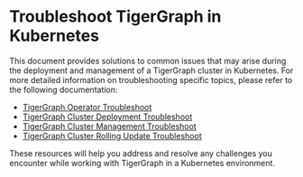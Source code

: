 # Troubleshoot TigerGraph in Kubernetes

This document provides solutions to common issues that may arise during the deployment and management of a TigerGraph cluster in Kubernetes. For more detailed information on troubleshooting specific topics, please refer to the following documentation:

- [TigerGraph Operator Troubleshoot](./operator-installation.md)
- [TigerGraph Cluster Deployment Troubleshoot](./cluster-deployment.md)
- [TigerGraph Cluster Management Troubleshoot](./cluster-management.md)
- [TigerGraph Cluster Rolling Update Troubleshoot](./rolling-update.md)

These resources will help you address and resolve any challenges you encounter while working with TigerGraph in a Kubernetes environment.

